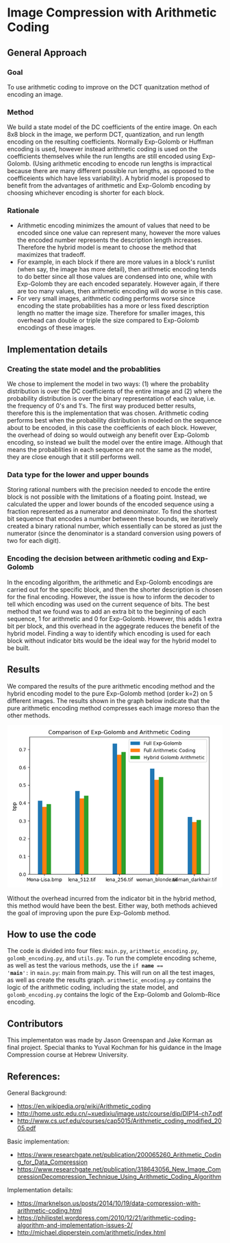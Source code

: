 # Image Compression with Arithmetic Coding
## General Approach
### Goal
To use arithmetic coding to improve on the DCT quanitzation method of encoding an image.  
### Method
We build a state model of the DC coefficients of the entire image. On each 8x8 block in the image, we perform DCT, quantization, and run length encoding on the resulting coefficients. Normally Exp-Golomb or Huffman encoding is used, however instead arithmetic coding is used on the coefficients themselves while the run lengths are still encoded using Exp-Golomb. (Using arithmetic encoding to encode run lengths is impractical because there are many different possible run lengths, as opposed to the coefficeients which have less variability). A hybrid model is proposed to benefit from the advantages of arithmetic and Exp-Golomb encoding by choosing whichever encoding is shorter for each block.  
### Rationale
- Arithmetic encoding minimizes the amount of values that need to be encoded since one value can represent many, however the more values the encoded number represents the description length increases. Therefore the hybrid model is meant to choose the method that maximizes that tradeoff.  
- For example, in each block if there are more values in a block's runlist (when say, the image has more detail), then arithmetic encoding tends to do better since all those values are condensed into one, while with Exp-Golomb they are each encoded separately. However again, if there are too many values, then arithmetic encoding will do worse in this case. 
- For very small images, arithmetic coding performs worse since encoding the state probabilities has a more or less fixed description length no matter the image size. Therefore for smaller images, this overhead can double or triple the size compared to Exp-Golomb encodings of these images. 

## Implementation details
### Creating the state model and the probablities
We chose to implement the model in two ways: (1) where the probablity distribution is over the DC coefficients of the entire image and (2) where the probability distribution is over the binary representation of each value, i.e. the frequency of 0's and 1's. The first way produced better results, therefore this is the implementation that was chosen. Arithmetic coding performs best when the probability distribution is modeled on the sequence about to be encoded, in this case the coefficients of each block. However, the overhead of doing so would outweigh any benefit over Exp-Golomb encoding, so instead we built the model over the entire image. Although that means the probablities in each sequence are not the same as the model, they are close enough that it still performs well.
### Data type for the lower and upper bounds
Storing rational numbers with the precision needed to encode the entire block is not possible with the limitations of a floating point. Instead, we calculated the upper and lower bounds of the encoded sequence using a fraction represented as a numerator and denominator. To find the shortest bit sequence that encodes a number between these bounds, we iteratively created a binary rational number, which essentially can be stored as just the numerator (since the denominator is a standard conversion using powers of two for each digit).
### Encoding the decision between arithmetic coding and Exp-Golomb
In the encoding algorithm, the arithmetic and Exp-Golomb encodings are carried out for the specific block, and then the shorter description is chosen for the final encoding. However, the issue is how to inform the decoder to tell which encoding was used on the current sequence of bits. The best method that we found was to add an extra bit to the beginning of each sequence, 1 for arithmetic and 0 for Exp-Golomb. However, this adds 1 extra bit per block, and this overhead in the aggegrate reduces the benefit of the hybrid model. Finding a way to identify which encoding is used for each block without indicator bits would be the ideal way for the hybrid model to be built. 


## Results
We compared the results of the pure arithmetic encoding method and the hybrid encoding model to the pure Exp-Golomb method (order k=2) on 5 different images. The results shown in the graph below indicate that the pure arithmetic encoding method compresses each image moreso than the other methods. 

![Arithmetic Coding Results](results_graph.png "Title")

Without the overhead incurred from the indicator bit in the hybrid method, this method would have been the best. Either way, both methods achieved the goal of improving upon the pure Exp-Golomb method. 

## How to use the code
The code is divided into four files: <code>main.py</code>, <code>arithmetic_encoding.py</code>, <code>golomb_encoding.py</code>, and <code>utils.py</code>. To run the complete encoding scheme, as well as test the various methods, use the <code>if __name__ == '__main__':</code> in <code>main.py</code>: main from main.py. This will run on all the test images, as well as create the results graph. <code>arithmetic_encoding.py</code> contains the logic of the arithmetic coding, including the state model, and <code>golomb_encoding.py</code> contains the logic of the Exp-Golomb and Golomb-Rice encoding.

## Contributors
This implementaton was made by Jason Greenspan and Jake Korman as final project. Special thanks to Yuval Kochman for his guidance in the Image Compression course at Hebrew University.

## References:  
General Background:
- https://en.wikipedia.org/wiki/Arithmetic_coding
- http://home.ustc.edu.cn/~xuedixiu/image.ustc/course/dip/DIP14-ch7.pdf
- http://www.cs.ucf.edu/courses/cap5015/Arithmetic_coding_modified_2005.pdf

Basic implementation:
- https://www.researchgate.net/publication/200065260_Arithmetic_Coding_for_Data_Compression
- https://www.researchgate.net/publication/318643056_New_Image_CompressionDecompression_Technique_Using_Arithmetic_Coding_Algorithm

Implementation details:
- https://marknelson.us/posts/2014/10/19/data-compression-with-arithmetic-coding.html
- https://philipstel.wordpress.com/2010/12/21/arithmetic-coding-algorithm-and-implementation-issues-2/
- http://michael.dipperstein.com/arithmetic/index.html
